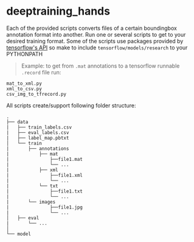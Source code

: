# deeptraining_hands

Each of the provided scripts converts files of a certain boundingbox annotation format into another.
Run one or several scripts to get to your desired training format.
Some of the scripts use packages provided by [tensorflow's API](https://github.com/tensorflow/models/tree/master/research/object_detection) so make to include `tensorflow/models/research` to your PYTHONPATH

> Example: to get from `.mat` annotations to a tensorflow runnable `.record` file run:
```
mat_to_xml.py
xml_to_csv.py
csv_img_to_tfrecord.py
```

All scripts create/support following folder structure:
```
.
├── data
|   ├── train_labels.csv
|   ├── eval_labels.csv
|   ├── label_map.pbtxt
│   └── train 
|       ├── annotations
|           ├── mat
|               ├──file1.mat
|               └── ...
|           ├── xml
|               ├──file1.xml
|               └── ...
|           └── txt
|               ├──file1.txt
|               └── ...
|       └── images
|               ├──file1.jpg
|               └── ...
│   ├── eval
|       └── ...
│   
└── model
```
